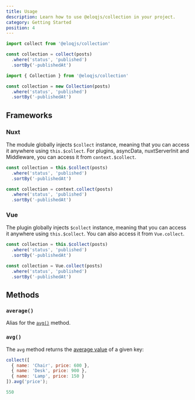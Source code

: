 ```yaml
---
title: Usage
description: Learn how to use @eloqjs/collection in your project.
category: Getting Started
position: 4
---
```


<code-group>
  <code-block label="collect()" active>

  ```js
  import collect from '@eloqjs/collection'
  
  const collection = collect(posts)
    .where('status', 'published')
    .sortBy('-publishedAt')
  ```

  </code-block>
  <code-block label="new Collection()">

  ```js
  import { Collection } from '@eloqjs/collection'
  
  const collection = new Collection(posts)
    .where('status', 'published')
    .sortBy('-publishedAt')
  ```

  </code-block>
</code-group>

## Frameworks

### Nuxt

The module globally injects `$collect` instance, meaning that you can access it anywhere
using `this.$collect`. For plugins, asyncData, nuxtServerInit and Middleware, you can access it from `context.$collect`.

<code-group>
  <code-block label="this.$collect()" active>

  ```js 
  const collection = this.$collect(posts)
    .where('status', 'published')
    .sortBy('-publishedAt')
  ```

  </code-block>
  <code-block label="context.$collect()">

  ```js 
  const collection = context.collect(posts)
    .where('status', 'published')
    .sortBy('-publishedAt')
  ```

  </code-block>
</code-group>

### Vue

The plugin globally injects `$collect` instance, meaning that you can access it anywhere
using `this.$collect`. You can also access it from `Vue.collect`.

<code-group>
  <code-block label="this.$collect()" active>

  ```js 
  const collection = this.$collect(posts)
    .where('status', 'published')
    .sortBy('-publishedAt')
  ```

  </code-block>
  <code-block label="Vue.collect()">

  ```js 
  const collection = Vue.collect(posts)
    .where('status', 'published')
    .sortBy('-publishedAt')
  ```

  </code-block>
</code-group>

## Methods

### `average()`

Alias for the [`avg()`](/usage#avg) method.

### `avg()`

The `avg` method returns the [average value](https://en.wikipedia.org/wiki/Average) of a given key:

<code-group>
  <code-block label="Usage" active>

  ```js
  collect([
    { name: 'Chair', price: 600 },
    { name: 'Desk', price: 900 },
    { name: 'Lamp', price: 150 }
  ]).avg('price');
  ```

  </code-block>
  <code-block label="Returns">

  ```js
  550
  ```

  </code-block>
</code-group>
